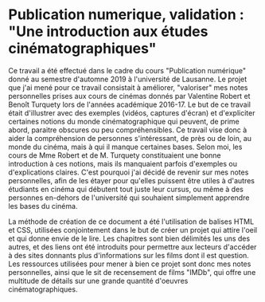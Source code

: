 # Publication numerique, validation : "Une introduction aux études cinématographiques"
Ce travail a été effectué dans le cadre du cours "Publication numérique" donné au semestre d'automne 2019 à l'université de Lausanne.
Le projet que j'ai mené pour ce travail consistait à améliorer, "valoriser" mes notes personnelles prises aux cours de cinémas donnés par Valentine Robert et Benoît Turquety lors de l'années académique 2016-17. Le but de ce travail était d'illustrer avec des exemples (vidéos, captures d'écran) et d'expliciter certaines notions du monde cinématographique qui peuvent, de prime abord, paraitre obscures ou peu compréhensibles.
Ce travail vise donc à aider la compréhension de personnes s'intéressant, de près ou de loin, au monde du cinéma, mais à qui il manque certaines bases. Selon moi, les cours de Mme Robert et de M. Turquety constituaient une bonne introduction à ces notions, mais ils manquaient parfois d'exemples ou d'explications claires. C'est pourquoi j'ai décidé de revenir sur mes notes personnelles, afin de les étayer pour qu'elles puissent être utiles à d'autres étudiants en cinéma qui débutent tout juste leur cursus, ou même à des personnes en-dehors de l'université qui souhaient simplement apprendre les bases du cinéma.

La méthode de création de ce document a été l'utilisation de balises HTML et CSS, utilisées conjointement dans le but de créer un projet qui attire l'oeil et qui donne envie de le lire. Les chapitres sont bien délimités les uns des autres, et des liens ont été introduits pour permettre aux lecteurs d'accéder à des sites donnants plus d'informations sur les films dont il est question. Les ressources utilisées pour mener à bien ce projet sont donc mes notes personnelles, ainsi que le sit de recensement de films "IMDb", qui offre une multitude de détails sur une grande quantité d'oeuvres cinématographiques.
